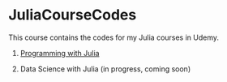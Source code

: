 # JuliaCourseCodes

This course contains the codes for my Julia courses in Udemy. 

1. [Programming with Julia](https://www.udemy.com/course/programming-with-julia/)

2. Data Science with Julia (in progress, coming soon)